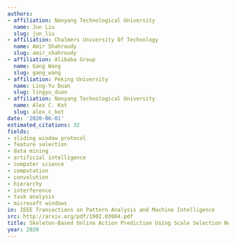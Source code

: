 ```yaml
---
authors:
- affiliation: Nanyang Technological University
  name: Jun Liu
  slug: jun_liu
- affiliation: Chalmers University Of Technology
  name: Amir Shahroudy
  slug: amir_shahroudy
- affiliation: Alibaba Group
  name: Gang Wang
  slug: gang_wang
- affiliation: Peking University
  name: Ling-Yu Duan
  slug: lingyu_duan
- affiliation: Nanyang Technological University
  name: Alex C. Kot
  slug: alex_c_kot
date: '2020-06-01'
estimated_citations: 32
fields:
- sliding window protocol
- feature selection
- data mining
- artificial intelligence
- computer science
- computation
- convolution
- hierarchy
- interference
- task analysis
- microsoft windows
in: IEEE Transactions on Pattern Analysis and Machine Intelligence
src: http://arxiv.org/pdf/1902.03084.pdf
title: Skeleton-Based Online Action Prediction Using Scale Selection Network
year: 2020
---
```

